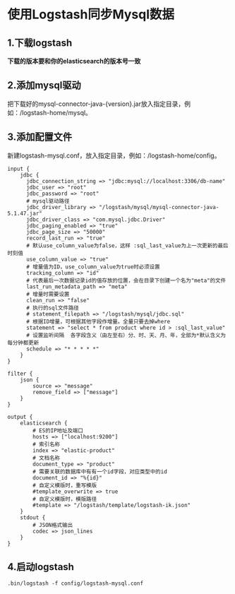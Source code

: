 # 使用Logstash同步Mysql数据

## 1.下载logstash

**下载的版本要和你的elasticsearch的版本号一致**

## 2.添加mysql驱动

把下载好的mysql-connector-java-{version}.jar放入指定目录，例如：/logstash-home/mysql。

## 3.添加配置文件

新建logstash-mysql.conf，放入指定目录，例如：/logstash-home/config。

    input {
        jdbc {
          jdbc_connection_string => "jdbc:mysql://localhost:3306/db-name"
          jdbc_user => "root"
          jdbc_password => "root"
          # mysql驱动路径
          jdbc_driver_library => "/logstash/mysql/mysql-connector-java-5.1.47.jar"
          jdbc_driver_class => "com.mysql.jdbc.Driver"
          jdbc_paging_enabled => "true"
          jdbc_page_size => "50000"
          record_last_run => "true"
          # 默认use_column_value为false，这样 :sql_last_value为上一次更新的最后时刻值
          use_column_value => "true"
          # 增量值为ID，use_column_value为true时必须设置
          tracking_column => "id"
          # 代表最后一次数据记录id的值存放的位置，会在目录下创建一个名为"meta"的文件
          last_run_metadata_path => "meta"
          # 增量时需要设置
          clean_run => "false"
          # 执行的sql文件路径
          # statement_filepath => "/logstash/mysql/jdbc.sql"
          # 根据ID增量，可根据其他字段作增量。全量只要去掉where
          statement => "select * from product where id > :sql_last_value"
          # 设置监听间隔  各字段含义（由左至右）分、时、天、月、年，全部为*默认含义为每分钟都更新
          schedule => "* * * * *"
        }
    }

    filter {
        json {
            source => "message"
            remove_field => ["message"]
        }
    }
    
    output {
        elasticsearch {
            # ES的IP地址及端口
            hosts => ["localhost:9200"]
            # 索引名称
            index => "elastic-product"
            # 文档名称
            document_type => "product"
            # 需要关联的数据库中有有一个id字段，对应类型中的id
            document_id => "%{id}"
            # 自定义模版时，重写模版
            #template_overwrite => true
            # 自定义模版时，模版路径
            #template => "/logstash/template/logstash-ik.json"
        }
        stdout {
            # JSON格式输出
            codec => json_lines
        }
    }
    
## 4.启动logstash

    .bin/logstash -f config/logstash-mysql.conf